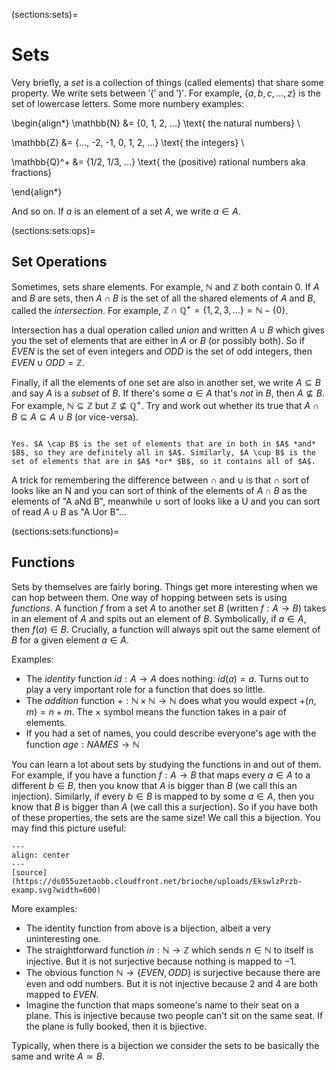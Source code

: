 
(sections:sets)=
# Sets


Very briefly, a *set* is a collection of things (called elements) that share some property. We write sets between $'\{'$ and $'\}'$. For example, $\{a, b, c, ..., z\}$ is the set of lowercase letters. Some more numbery examples:

\begin{align*}
\mathbb{N} &= \{0, 1, 2, ...\} \text{ the natural numbers} \\

\mathbb{Z} &= \{..., -2, -1, 0, 1, 2, ...\} \text{ the integers} \\

 \mathbb{Q}^+ &= \{1/2, 1/3, ...\} \text{ the (positive) rational numbers aka fractions}

\end{align*}

And so on. If $a$ is an element of a set $A$, we write $a \in A$. 

(sections:sets:ops)=
## Set Operations

Sometimes, sets share elements. For example, $\mathbb{N}$ and $\mathbb{Z}$ both contain $0$. If $A$ and $B$ are sets, then $A \cap B$ is the set of all the shared elements of $A$ and $B$, called the *intersection*. For example, $\mathbb{Z} \cap \mathbb{Q}^+ = \{1, 2, 3, ...\} = \mathbb{N} - \{0\}$. 


Intersection has a dual operation called *union* and written $A \cup B$ which gives you the set of elements that are either in $A$ or $B$ (or possibly both). So if $EVEN$ is the set of even integers and $ODD$ is the set of odd integers, then $EVEN \cup ODD = \mathbb{Z}$. 



Finally, if all the elements of one set are also in another set, we write $A \subseteq B$ and say $A$ is a *subset* of $B$. If there's some $a \in A$ that's *not* in $B$, then $A \not\subseteq B$. For example, $\mathbb{N} \subseteq \mathbb{Z}$ but $\mathbb{Z} \not\subseteq \mathbb{Q}^+$. Try and work out whether its true that $A \cap B \subseteq A \subseteq A \cup B$ (or vice-versa).

````{dropdown} Click me for answer

Yes. $A \cap B$ is the set of elements that are in both in $A$ *and* $B$, so they are definitely all in $A$. Similarly, $A \cup B$ is the set of elements that are in $A$ *or* $B$, so it contains all of $A$.

````


A trick for remembering the difference between $\cap$ and $\cup$ is that $\cap$ sort of looks like an N and you can sort of think of the elements of $A \cap B$ as the elements of "A aNd B", meanwhile $\cup$ sort of looks like a U and you can sort of read $A \cup B$ as "A Uor B"...

(sections:sets:functions)=
## Functions

Sets by themselves are fairly boring. Things get more interesting when we can hop between them. One way of hopping between sets is using *functions*. A function $f$ from a set $A$ to another set $B$ (written $f: A \to B$) takes in an element of $A$ and spits out an element of $B$. Symbolically, if $a \in A$, then $f(a) \in B$. Crucially, a function will always spit out the same element of $B$ for a given element $a \in A$.

Examples:
* The *identity* function $id: A \to A$ does nothing: $id(a) = a$. Turns out to play a very important role for a function that does so little.
* The *addition* function $+ : \mathbb{N} \times \mathbb{N} \to \mathbb{N}$ does what you would expect $+(n, m) = n + m$. The $\times$ symbol means the function takes in a pair of elements.
* If you had a set of names, you could describe everyone's age with the function $age: NAMES \to \mathbb{N}$

You can learn a lot about sets by studying the functions in and out of them. For example, if you have a function $f: A \to B$ that maps every $a \in A$ to a different $b \in B$, then you know that $A$ is bigger than $B$ (we call this an injection). Similarly, if every $b \in B$ is mapped to by some $a \in A$, then you know that $B$ is bigger than $A$ (we call this a surjection). So if you have both of these properties, the sets are the same size! We call this a bijection. You may find this picture useful:


```{figure} ../../imgs/bij.png
---
align: center
---
[source](https://ds055uzetaobb.cloudfront.net/brioche/uploads/EkswlzPrzb-examp.svg?width=600)
```

More examples:
* The identity function from above is a bijection, albeit a very uninteresting one.
* The straightforward function $in: \mathbb{N} \to \mathbb{Z}$ which sends $n \in \mathbb{N}$ to itself is injective. But it is not surjective because nothing is mapped to $-1$. 
* The obvious function $\mathbb{N} \to \{EVEN, ODD\}$ is surjective because there are even and odd numbers. But it is not injective because $2$ and $4$ are both mapped to $EVEN$. 
* Imagine the function that maps someone's name to their seat on a plane. This is injective because two people can't sit on the same seat. If the plane is fully booked, then it is bjiective.

Typically, when there is a bijection we consider the sets to be basically the same and write $A \simeq B$. 

